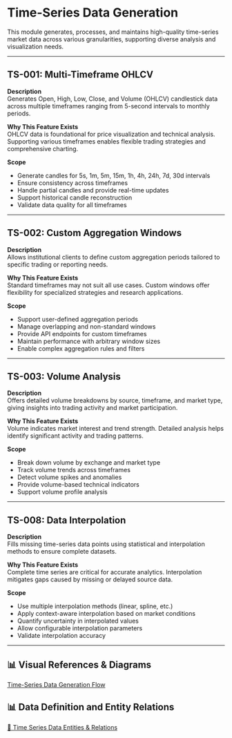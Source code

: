 # Time-Series Data Generation

This module generates, processes, and maintains high-quality time-series market data across various granularities, supporting diverse analysis and visualization needs.

---

## TS-001: Multi-Timeframe OHLCV

**Description**  
Generates Open, High, Low, Close, and Volume (OHLCV) candlestick data across multiple timeframes ranging from 5-second intervals to monthly periods.

**Why This Feature Exists**  
OHLCV data is foundational for price visualization and technical analysis. Supporting various timeframes enables flexible trading strategies and comprehensive charting.

**Scope**

- Generate candles for 5s, 1m, 5m, 15m, 1h, 4h, 24h, 7d, 30d intervals
- Ensure consistency across timeframes
- Handle partial candles and provide real-time updates
- Support historical candle reconstruction
- Validate data quality for all timeframes

---

## TS-002: Custom Aggregation Windows

**Description**  
Allows institutional clients to define custom aggregation periods tailored to specific trading or reporting needs.

**Why This Feature Exists**  
Standard timeframes may not suit all use cases. Custom windows offer flexibility for specialized strategies and research applications.

**Scope**

- Support user-defined aggregation periods
- Manage overlapping and non-standard windows
- Provide API endpoints for custom timeframes
- Maintain performance with arbitrary window sizes
- Enable complex aggregation rules and filters

---

## TS-003: Volume Analysis

**Description**  
Offers detailed volume breakdowns by source, timeframe, and market type, giving insights into trading activity and market participation.

**Why This Feature Exists**  
Volume indicates market interest and trend strength. Detailed analysis helps identify significant activity and trading patterns.

**Scope**

- Break down volume by exchange and market type
- Track volume trends across timeframes
- Detect volume spikes and anomalies
- Provide volume-based technical indicators
- Support volume profile analysis

---

## TS-008: Data Interpolation

**Description**  
Fills missing time-series data points using statistical and interpolation methods to ensure complete datasets.

**Why This Feature Exists**  
Complete time series are critical for accurate analytics. Interpolation mitigates gaps caused by missing or delayed source data.

**Scope**

- Use multiple interpolation methods (linear, spline, etc.)
- Apply context-aware interpolation based on market conditions
- Quantify uncertainty in interpolated values
- Allow configurable interpolation parameters
- Validate interpolation accuracy

---

## 📊 Visual References & Diagrams

<a href="https://miro.com/app/board/uXjVJbMT7pg=/?moveToWidget=3458764635957717472&cot=10" target="_blank"> Time-Series Data Generation Flow </a>

## 📊 Data Definition and Entity Relations

<a href="../Data_Defination_Sheet/5-time-series-data-generation.md" target="_blank">🔗 Time Series Data Entities & Relations</a>
